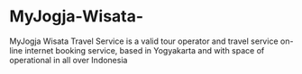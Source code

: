 MyJogja-Wisata-
===============

MyJogja Wisata Travel Service is a valid tour operator and travel service on-line internet booking service, based in Yogyakarta and with space of operational in all over Indonesia

